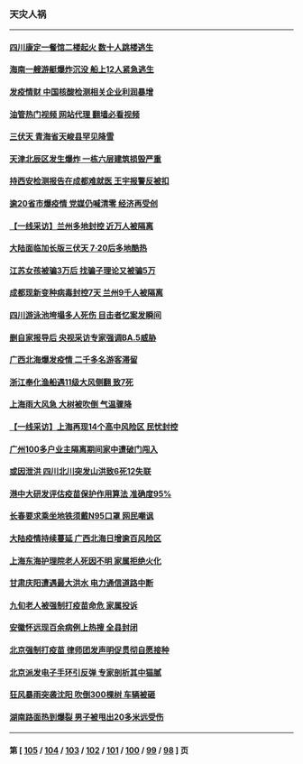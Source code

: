### 天灾人祸
---
#### [四川康定一餐馆二楼起火 数十人跳楼逃生](../../pages/ncid280/n13784392.md?07200045) 
#### [海南一艘游艇爆炸沉没 船上12人紧急逃生](../../pages/ncid280/n13784277.md?07200045) 
#### [发疫情财 中国核酸检测相关企业利润暴增](../../pages/ncid280/n13784124.md?07200045) 
#### [油管热门视频 网站代理 翻墙必看视频](http://209.222.30.114:81/youtube.html?07200045)
#### [三伏天 青海省天峻县罕见降雪](../../pages/ncid280/n13784180.md?07200045) 
#### [天津北辰区发生爆炸 一栋六层建筑损毁严重](../../pages/ncid280/n13784126.md?07200045) 
#### [持西安检测报告在成都难就医 王宇报警反被扣](../../pages/ncid280/n13784058.md?07200045) 
#### [逾20省市爆疫情 党媒仍喊清零 经济再受创](../../pages/ncid280/n13783787.md?07200045) 
#### [【一线采访】兰州多地封控 近万人被隔离](../../pages/ncid280/n13783548.md?07200045) 
#### [大陆面临加长版三伏天 7·20后多地酷热](../../pages/ncid280/n13783638.md?07200045) 
#### [江苏女孩被骗3万后 找骗子理论又被骗5万](../../pages/ncid280/n13783623.md?07200045) 
#### [成都现新变种病毒封控7天 兰州9千人被隔离](../../pages/ncid280/n13783652.md?07200045) 
#### [四川游泳池垮塌多人死伤 目击者忆案发瞬间](../../pages/ncid280/n13783551.md?07200045) 
#### [删自家报导后 央视采访专家强调BA.5威胁](../../pages/ncid280/n13783426.md?07200045) 
#### [广西北海爆发疫情 二千多名游客滞留](../../pages/ncid280/n13783315.md?07200045) 
#### [浙江奉化渔船遇11级大风侧翻 致7死](../../pages/ncid280/n13783255.md?07200045) 
#### [上海雨大风急 大树被吹倒 气温骤降](../../pages/ncid280/n13782828.md?07200045) 
#### [【一线采访】上海再现14个高中风险区 民忧封控](../../pages/ncid280/n13782770.md?07200045) 
#### [广州100多户业主隔离期间家中遭破门闯入](../../pages/ncid280/n13782812.md?07200045) 
#### [或因泄洪 四川北川突发山洪致6死12失联](../../pages/ncid280/n13782810.md?07200045) 
#### [港中大研发评估疫苗保护作用算法 准确度95%](../../pages/ncid280/n13782688.md?07200045) 
#### [长春要求乘坐地铁须戴N95口罩 网民嘲讽](../../pages/ncid280/n13782184.md?07200045) 
#### [大陆疫情持续蔓延 广西北海日增逾百风险区](../../pages/ncid280/n13782153.md?07200045) 
#### [上海东海护理院老人死因不明 家属拒绝火化](../../pages/ncid280/n13782090.md?07200045) 
#### [甘肃庆阳遭遇最大洪水 电力通信道路中断](../../pages/ncid280/n13782008.md?07200045) 
#### [九旬老人被强制打疫苗命危 家属投诉](../../pages/ncid280/n13781589.md?07200045) 
#### [安徽怀远现百余病例上热搜 全县封闭](../../pages/ncid280/n13781512.md?07200045) 
#### [北京强制打疫苗 律师团发声明促贯彻自愿接种](../../pages/ncid280/n13781505.md?07200045) 
#### [北京派发电子手环引反弹 专家剖析其中猫腻](../../pages/ncid280/n13781469.md?07200045) 
#### [狂风暴雨突袭沈阳 吹倒300棵树 车辆被砸](../../pages/ncid280/n13781467.md?07200045) 
#### [湖南路面热到爆裂 男子被甩出20多米远受伤](../../pages/ncid280/n13781453.md?07200045) 

---
#### 第 [ [105](./105.md?07200045) / [104](./104.md?07200045) / [103](./103.md?07200045) / [102](./102.md?07200045) / [101](./101.md?07200045) / [100](./100.md?07200045) / [99](./99.md?07200045) / [98](./98.md?07200045) ] 页
